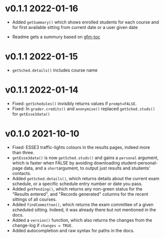 
# v0.1.1 2022-01-16

- Added `getSummary()` which shows enrolled students for each course and for first available sitting from current date or a user given date

- Readme gets a summury based on [gfm-toc](https://github.com/atheiman/gfm-toc)

# v0.1.1 2022-01-15

- `getSched.details()` includes course name


# v0.1.1 2022-01-14

- Fixed: `getSchedules()` invisibly returns values if `prompt=FALSE`. 
- Fixed:  In `grader.credits()` and `anonymise()` replaced `getSched.studs()` for `getEsse3data()`


# v0.1.0 2021-10-10 

- Fixed: ESSE3 traffic-lights colours in the results pages, indeed more than three.   
- `getEsse3data()` is now `getSched.studs()` and gains a `personal` argument, which is faster when FALSE by avoiding downloading student-personal-page data, and a `short`argument, to output just results and students' contacts.  
- Added `getSched.details()`, which returns details about the current exam schedule, or a specific schedule entry number or date you pass.
- Added `getPending()`, which returns any non-green status for the "Results entered", and "Records generated" columns for the recent sittings of all courses.
- Added `findCommittee()`, which returns the exam committee of a given scheduled sitting. Indeed, it was already there but not mentioned in the docs.
- Added a `version()` function, which also returns the changes from the change-log if `changes = TRUE`. 
- Added autocompletion and raw syntax for paths in the docs.

